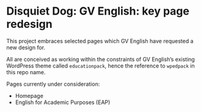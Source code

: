 # Disquiet Dog: GV English: key page redesign

This project embraces selected pages which GV English have requested a new design for.

All are conceived as working within the constraints of GV English’s existing WordPress theme called `educationpack`, hence the reference to `wpedpack` in this repo name.

Pages currently under consideration: 

- Homepage
- English for Academic Purposes (EAP)
